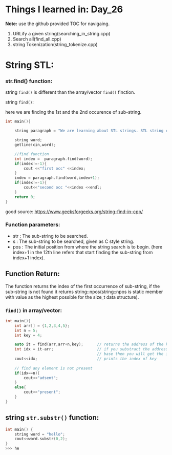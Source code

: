# Things I learned in: Day_26
**Note:** use the github provided TOC for navigaing.


1. URLify a given string(searching_in_string.cpp)
2. Search all(find_all.cpp)
3. string Tokenization(string_tokenize.cpp)


# String STL:
### str.find() function:
string `find()` is different than the array/vector `find()` finction.

string `find()`: 

here we are finding the 1st and the 2nd occurence of sub-string.

```cpp
int main(){

    string paragraph = "We are learning about STL strings. STL string class is quite powerful";

    string word;
    getline(cin,word);

    //find function
    int index =  paragraph.find(word);
    if(index!=-1){
        cout <<"first occ" <<index;
    }
    index = paragraph.find(word,index+1);
    if(index!=-1){
        cout<<"second occ "<<index <<endl;
    }
    return 0;
}
``` 

good source: https://www.geeksforgeeks.org/string-find-in-cpp/

### Function parameters:

- str : The sub-string to be searched.
- s : The sub-string to be searched, given as C style string.
- pos : The initial position from where the string search is to begin.
(here index+1 in the 12th line refers that start finding the sub-string from index+1 index).

## Function Return:

The function returns the index of the first occurrence of sub-string, if the sub-string is not found it returns string::npos(string::npos is static member with value as the highest possible for the size_t data structure).


### `find()` in array/vector:

```cpp
int main(){
    int arr[] = {1,2,3,4,5};
    int n = 5;
    int key = 4;

    auto it = find(arr,arr+n,key);      // returns the address of the key
    int idx = it-arr;                   // if you substract the address by the 
                                        // base then you will get the idx of key
    cout<<idx;                          // prints the index of key
    
    // find any element is not present
    if(idx==n){
        cout<<"adsent";
    }
    else{
        cout<<"present";
    }
}

```

## string `str.substr()` function:

```cpp
int main() {
    string word = "hello";
    cout<<word.substr(0,2);
}
>>> he
```